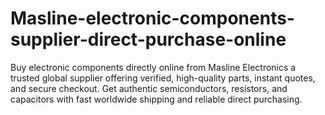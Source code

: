 # Masline-electronic-components-supplier-direct-purchase-online
Buy electronic components directly online from Masline Electronics a trusted global supplier offering verified, high-quality parts, instant quotes, and secure checkout. Get authentic semiconductors, resistors, and capacitors with fast worldwide shipping and reliable direct purchasing.
